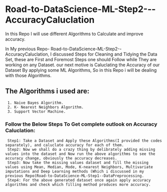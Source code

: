 # Road-to-DataScience-ML-Step2---AccuracyCaluclation
In this Repo I will use different Algorithms to Calculate and improve accuracy.

In My previous Repo- Road-to-DataScience-ML-Step2--AccuracyCaluclation, I discussed Steps for Cleaning and Tidying the Data Set, these are First and Foremost Steps one should Follow while They are working on any Dataset. our next motive is Caluclating the Accuracy of our Dataset By applying some ML Algorithms, So in this Repo i will be dealing with those Algorithms.

## The Algorithms i used are:
     1. Naive Bayes Algorithm.
     2. K- Nearest Neighbors Algorithm.
     3. Support Vector Machine.
     
### Follow the Below Steps To Get complete outlook on Accuracy Caluclation:
     Step1: Take a Dataset and Apply these Algorithms(I provided the codes separately), and caluclate accuracy for each of them.
     Step2: Now we shall do a crazy thing by delibrately adding missing values into the dataset and Now run the above algorithms to see the accuracy change, obviously the accuracy decreases.
     Step3: Now take the missing values dataset and fill the missing values using Mean, Median, Mode, K-nearest Neighbors, Multivariate imputations and Deep Learning methods (Which i discussed in my previous Repo(Road-to-DataScience-ML-Step1--DataPreprocessing.
     Step4: For the above generated dataset once again apply accuracy algorithms and check which filling method produces more accuracy.
   
     
